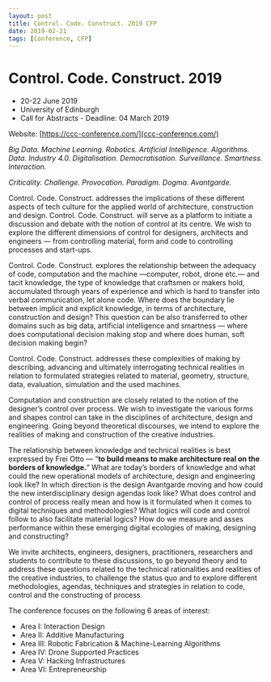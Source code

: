 ```yaml
---
layout: post
title: Control. Code. Construct. 2019 CFP
date: 2019-02-21
tags: [Conference, CFP]
---
```


# Control. Code. Construct. 2019

* 20-22 June 2019
* University of Edinburgh
* Call for Abstracts - Deadline: 04 March 2019

Website: [https://ccc-conference.com/](ccc-conference.com/)

*Big Data. Machine Learning. Robotics. Artificial Intelligence. Algorithms. Data. Industry 4.0. Digitalisation. Democratisation. Surveillance. Smartness. Interaction.*

*Criticality. Challenge. Provocation. Paradigm. Dogma. Avantgarde.*

Control. Code. Construct. addresses the implications of these different aspects of tech culture for the applied world of architecture, construction and design. Control. Code. Construct. will serve as a platform to initiate a discussion and debate with the notion of control at its centre. We wish to explore the different dimensions of control for designers, architects and engineers — from controlling material, form and code to controlling processes and start-ups. 

Control. Code. Construct. explores the relationship between the adequacy of code, computation and the machine —computer, robot, drone etc.— and tacit knowledge, the type of knowledge that craftsmen or makers hold, accumulated through years of experience and which is hard to transfer into verbal communication, let alone code. Where does the boundary lie between implicit and explicit knowledge, in terms of architecture, construction and design? This question can be also transferred to other domains such as big data, artificial intelligence and smartness — where does computational decision making stop and where does human, soft decision making begin?

Control. Code. Construct. addresses these complexities of making by describing, advancing and ultimately interrogating technical realities in relation to formulated strategies related to material, geometry, structure, data, evaluation, simulation and the used machines.

Computation and construction are closely related to the notion of the designer’s control over process. We wish to investigate the various forms and shapes control can take in the disciplines of architecture, design and engineering. Going beyond theoretical discourses, we intend to explore the realities of making and construction of the creative industries.

The relationship between knowledge and technical realities is best expressed by Frei Otto — “**to build means to make architecture real on the borders of knowledge.**” What are today’s borders of knowledge and what could the new operational models of architecture, design and engineering look like? In which direction is the design Avantgarde moving and how could the new interdisciplinary design agendas look like? What does control and control of process really mean and how is it formulated when it comes to digital techniques and methodologies? What logics will code and control follow to also facilitate material logics? How do we measure and asses performance within these emerging digital ecologies of making, designing and constructing? 

We invite architects, engineers, designers, practitioners, researchers and students to contribute to these discussions, to go beyond theory and to address these questions related to the technical rationalities and realities of the creative industries, to challenge the status quo and to explore different methodologies, agendas, techniques and strategies in relation to code, control and the constructing of process.

The conference focuses on the following 6 areas of interest:

* Area I: Interaction Design
* Area II: Additive Manufacturing
* Area III: Robotic Fabrication & Machine-Learning Algorithms
* Area IV: Drone Supported Practices
* Area V: Hacking Infrastructures
* Area VI: Entrepreneurship


